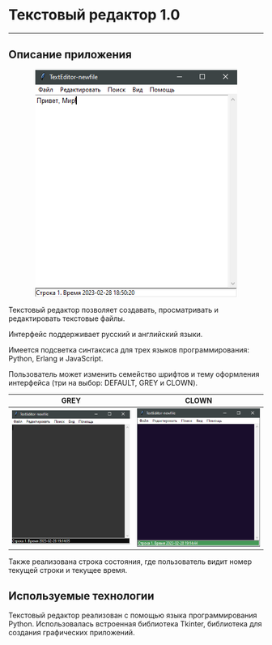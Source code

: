 # Текстовый редактор 1.0

---

## Описание приложения

<p align="center">
  <img src="images\Интерфейс приложения.PNG">
</p>

Текстовый редактор позволяет создавать, просматривать и редактировать текстовые файлы. 

Интерфейс поддерживает русский и английский языки.

Имеется подсветка синтаксиса для трех языков программирования: Python, Erlang и JavaScript.

Пользователь может изменить семейство шрифтов и тему оформления интерфейса (три на выбор: DEFAULT, GREY и CLOWN).

|     GREY      |     CLOWN     |
| ------------- | ------------- |
| <img src="images\Интерфейс приложения_GREY.PNG">  | <img src="images\Интерфейс приложения_CLOWN.PNG">  |

Также реализована строка состояния, где пользователь видит номер текущей строки и текущее время. 

## Используемые технологии

Текстовый редактор реализован с помощью языка программирования Python. Использовалась встроенная библиотека Tkinter, библиотека для создания графических приложений.